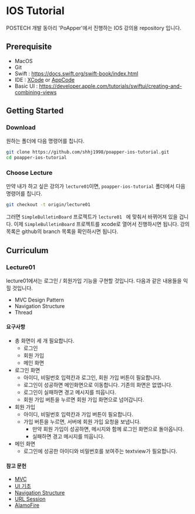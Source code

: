 # IOS Tutorial
POSTECH 개발 동아리 'PoApper'에서 진행하는 IOS 강의용 repository 입니다. 

## Prerequisite
- MacOS
- Git
- Swift : https://docs.swift.org/swift-book/index.html
- IDE : [XCode](https://developer.apple.com/kr/xcode/) or [AppCode](https://www.jetbrains.com/objc/)
- Basic UI : https://developer.apple.com/tutorials/swiftui/creating-and-combining-views

## Getting Started
### Download

원하는 폴더에 다음 명령어를 칩니다.

```bash
git clone https://github.com/shhj1998/poapper-ios-tutorial.git
cd poapper-ios-tutorial
```

### Choose Lecture

만약 내가 하고 싶은 강의가 `lecture01`이면, `poapper-ios-tutorial` 폴더에서 다음 명령어를 칩니다.

```bash
git checkout -t origin/lecture01
```

그러면 `SimpleBulletinBoard` 프로젝트가 `lecture01 ` 에 맞춰서 바뀌어져 있을 겁니다. 이제 `SimpleBulletinBoard` 프로젝트를 xcode로 열어서 진행하시면 됩니다. 강의 목록은 github의 branch 목록을 확인하시면 됩니다.

## Curriculum
### Lecture01

lecture01에서는 로그인 / 회원가입 기능을 구현할 것입니다. 다음과 같은 내용들을 익힐 것입니다.

- MVC Design Pattern
- Navigation Structure
- Thread

#### 요구사항

- 총 화면이 세 개 필요합니다.
  - 로그인
  - 회원 가입
  - 메인 화면
- 로그인 화면
  - 아이디, 비밀번호 입력칸과 로그인, 회원 가입 버튼이 필요합니다.
  - 로그인이 성공하면 메인화면으로 이동합니다. 기존의 화면은 없앱니다.
  - 로그인이 실패하면 경고 메시지를 띄웁니다.
  - 회원 가입 버튼을 누르면 회원 가입 화면으로 넘어갑니다.
- 회원 가입
  - 아이디, 비밀번호 입력칸과 가입 버튼이 필요합니다.
  - 가입 버튼을 누르면, 서버에 회원 가입 요청을 보냅니다.
    - 만약 회원 가입이 성공하면, 메시지와 함께 로그인 화면으로 돌아옵니다.
    - 실패하면 경고 메시지를 띄웁니다.
- 메인 화면
  - 로그인에 성공한 아이디와 비밀번호를 보여주는 textview가 필요합니다.

#### 참고 문헌

- [MVC](https://opentutorials.org/course/697/3828)
- [UI 기초](https://developer.apple.com/tutorials/swiftui/creating-and-combining-views)
- [Navigation Structure](https://developer.apple.com/design/human-interface-guidelines/ios/app-architecture/navigation/)
- [URL Session](https://kka7.tistory.com/95)
- [AlamoFire](https://devmjun.github.io/archive/Alamofire)